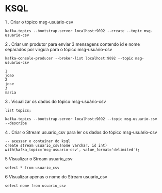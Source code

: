 # KSQL

1 . Criar o tópico msg-usuário-csv

    kafka-topics --bootstrap-server localhost:9092 --create --topic msg-usuario-csv


2 . Criar um produtor para enviar 3 mensagens contendo id e nome separados por virgula para o tópico msg-usuário-csv

    kafka-console-producer --broker-list localhost:9092 --topic msg-usuario-csv

    1
    joao
    2
    jose
    3
    maria


3 . Visualizar os dados do tópico msg-usuário-csv

    list topics;

    kafka-topics --bootstrap-server localhost:9092 --topic msg-usuario-csv --describe


4 . Criar o Stream usuario_csv para ler os dados do tópico msg-usuário-csv

    -- acessar o container do ksql
    create stream usuario_csv(nome varchar, id int)
    with(kafka_topic='msg-usuario-csv', value_format='delimited');


5  Visualizar o Stream usuario_csv

    select * from usuario_csv


6  Visualizar apenas o nome do Stream usuario_csv

    select nome from usuario_csv


